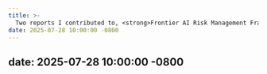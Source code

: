 ```yaml
---
title: >-
  Two reports I contributed to, <strong>Frontier AI Risk Management Framework</strong> <a href="https://concordia-ai.com/research/frontier-ai-risk-management-framework/" target="_blank">[Read more]</a> and <strong>Responsible Innovation in AI × Life Sciences</strong> <a href="https://concordia-ai.com/research/responsible-innovation-in-ai-x-life-sciences/" target="_blank">[Read more]</a>, were launched at WAIC 2025!
date: 2025-07-28 10:00:00 -0800
---
```


date: 2025-07-28 10:00:00 -0800
---
